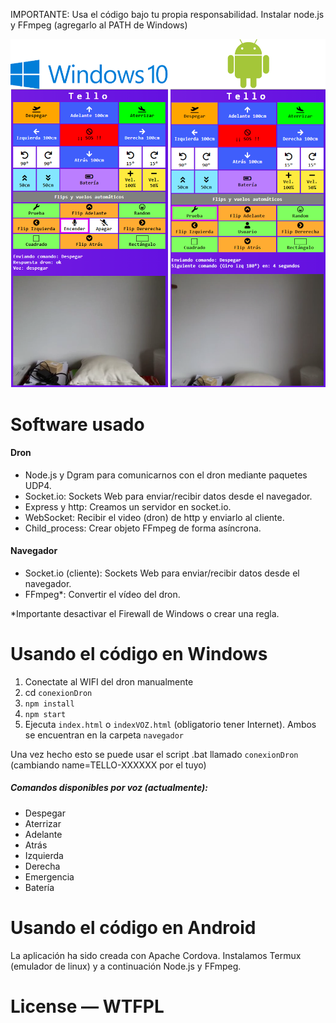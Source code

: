 IMPORTANTE: Usa el código bajo tu propia responsabilidad.
Instalar node.js y FFmpeg (agregarlo al PATH de Windows)


![Screenshot](app.png)

# Software usado
#### Dron
* Node.js y Dgram para comunicarnos con el dron mediante paquetes UDP4.
* Socket.io: Sockets Web para enviar/recibir datos desde el navegador.
* Express y http: Creamos un servidor en socket.io.
* WebSocket: Recibir el video (dron) de http y enviarlo al cliente.
* Child_process: Crear objeto FFmpeg de forma asíncrona.

#### Navegador
* Socket.io (cliente): Sockets Web para enviar/recibir datos desde el navegador.
* FFmpeg*: Convertir el vídeo del dron.

*Importante desactivar el Firewall de Windows o crear una regla.

# Usando el código en Windows
1. Conectate al WIFI del dron manualmente
1. cd `conexionDron`
1. `npm install`
1. `npm start`
1. Ejecuta `index.html` o `indexVOZ.html` (obligatorio tener Internet). Ambos se encuentran en la carpeta `navegador`

Una vez hecho esto se puede usar el script .bat llamado `conexionDron` (cambiando name=TELLO-XXXXXX por el tuyo)

##### Comandos disponibles por voz (actualmente):
* Despegar
* Aterrizar
* Adelante
* Atrás
* Izquierda
* Derecha
* Emergencia
* Batería

# Usando el código en Android
La aplicación ha sido creada con Apache Cordova.
Instalamos Termux (emulador de linux) y a continuación Node.js y FFmpeg.


# License — WTFPL
